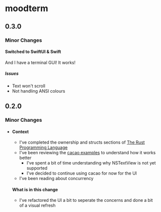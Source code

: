 # moodterm

## 0.3.0

### Minor Changes

#### Switched to SwiftUI & Swift
And I have a terminal GUI! It works! 

##### Issues
- Text won't scroll
- Not handling ANSI colours

## 0.2.0

### Minor Changes

- #### Context
  - I've completed the ownership and structs sections of [The Rust Programming Language](https://doc.rust-lang.org/book/title-page.html)
  - I've been reviewing the [cacao examples](https://github.com/ryanmcgrath/cacao) to understand how it works better
    - I've spent a bit of time understanding why NSTextView is not yet supported
    - I've decided to continue using cacao for now for the UI
  - I've been reading about concurrency
  
  #### What is in this change
  - I've refactored the UI a bit to seperate the concerns and done a bit of a visual refresh
